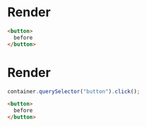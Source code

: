 # Render
```html
<button>
  before
</button>
```


# Render
```js
container.querySelector("button").click();
```
```html
<button>
  before
</button>
```
